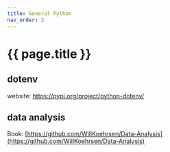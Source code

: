 ```yaml
---
title: General Python
nav_order: 3
---
```


# {{ page.title }}


## dotenv
website: https://pypi.org/project/python-dotenv/


## data analysis

Book: [https://github.com/WillKoehrsen/Data-Analysis](https://github.com/WillKoehrsen/Data-Analysis)
